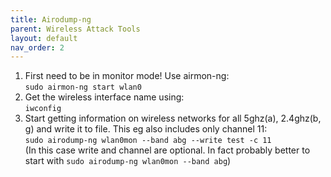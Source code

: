 ```yaml
---
title: Airodump-ng
parent: Wireless Attack Tools
layout: default
nav_order: 2
---
```


1. First need to be in monitor mode! Use airmon-ng:\
   `sudo airmon-ng start wlan0`
2. Get the wireless interface name using:\
   `iwconfig`
3. Start getting information on wireless networks for all 5ghz(a), 2.4ghz(b, g) and write it to file. This eg also includes only channel 11:\
   `sudo airodump-ng wlan0mon --band abg --write test -c 11`\
   (In this case write and channel are optional. In fact probably better to start with `sudo airodump-ng wlan0mon --band abg`)